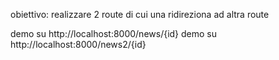 obiettivo: realizzare 2 route di cui una ridireziona ad altra route

demo su http://localhost:8000/news/{id}
demo su http://localhost:8000/news2/{id}